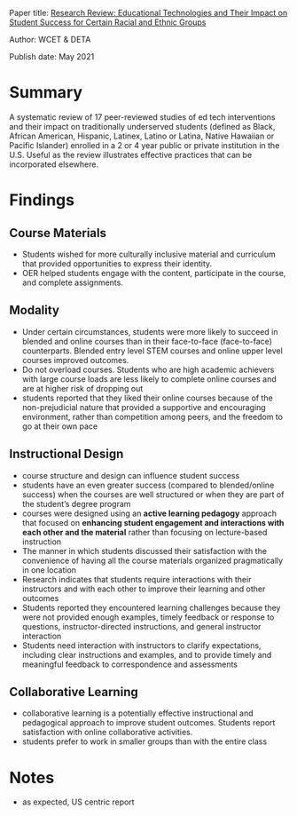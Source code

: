Paper title: [Research Review: Educational Technologies and Their Impact on Student Success for Certain Racial and Ethnic Groups](docs/Research-Review-Educational-Technologies-and-Their-Impact-on-Student-Success-for-Certain-Racial-and-Ethnic-Groups.pdf)

Author: WCET & DETA

Publish date: May 2021

# Summary
A systematic review of 17 peer-reviewed studies of ed tech interventions and their impact on traditionally underserved students (defined as Black, African American, Hispanic, Latinex, Latino or Latina, Native Hawaiian or Pacific Islander) enrolled in a 2 or 4 year public or private institution in the U.S. Useful as the review illustrates effective practices that can be incorporated elsewhere.

# Findings
## Course Materials
- Students wished for more culturally inclusive material and curriculum that provided
opportunities to express their identity.
- OER helped students engage with the content, participate in the course, and complete assignments.

## Modality
- Under certain circumstances, students were more likely to succeed in blended and online courses than in their face-to-face (face-to-face) counterparts. Blended entry level STEM courses and online upper level courses improved outcomes.
- Do not overload courses. Students who are high academic achievers with large course loads are less likely to complete online courses and are at higher risk of dropping out
-  students reported that they liked their online courses because of  the non-prejudicial nature that provided a supportive and encouraging environment, rather than competition among peers, and the freedom to go at their own pace

## Instructional Design
- course structure and design can influence student success
- students have an even greater success (compared to blended/online success) when the courses are well structured or when they are part of the student’s degree program
- courses were designed using an **active learning pedagogy** approach that focused on **enhancing student engagement and interactions with each other and the material** rather than focusing on lecture-based instruction
-  The manner in which students discussed their satisfaction with the convenience of having all the course materials organized pragmatically in one location
- Research indicates that students require interactions with their instructors
and with each other to improve their learning and other outcomes
- Students reported they encountered learning challenges because they were not provided enough examples, timely feedback or response to questions, instructor-directed instructions, and general instructor interaction
-  Students need interaction with instructors to clarify expectations, including clear instructions and examples, and to provide timely and meaningful feedback to correspondence and assessments

## Collaborative Learning
-  collaborative learning is a potentially effective instructional and pedagogical approach to improve student outcomes. Students report satisfaction with online collaborative activities.
- students prefer to work in smaller groups than with the entire class

# Notes
- as expected, US centric report
